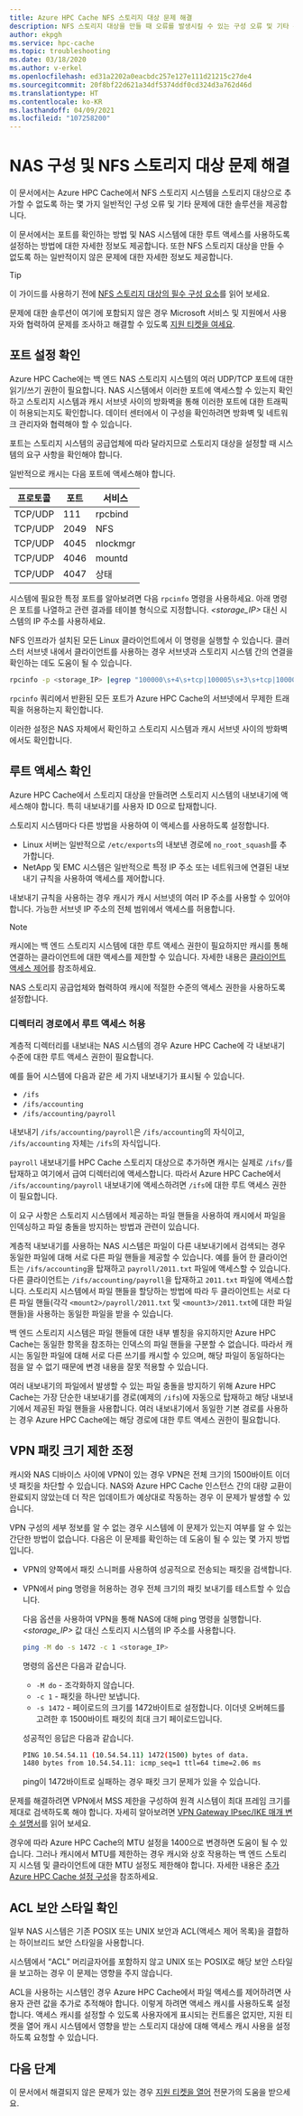 ```yaml
---
title: Azure HPC Cache NFS 스토리지 대상 문제 해결
description: NFS 스토리지 대상을 만들 때 오류를 발생시킬 수 있는 구성 오류 및 기타 문제를 방지하고 해결하기 위한 팁
author: ekpgh
ms.service: hpc-cache
ms.topic: troubleshooting
ms.date: 03/18/2020
ms.author: v-erkel
ms.openlocfilehash: ed31a2202a0eacbdc257e127e111d21215c27de4
ms.sourcegitcommit: 20f8bf22d621a34df5374ddf0cd324d3a762d46d
ms.translationtype: HT
ms.contentlocale: ko-KR
ms.lasthandoff: 04/09/2021
ms.locfileid: "107258200"
---
```

# <a name="troubleshoot-nas-configuration-and-nfs-storage-target-issues"></a>NAS 구성 및 NFS 스토리지 대상 문제 해결

이 문서에서는 Azure HPC Cache에서 NFS 스토리지 시스템을 스토리지 대상으로 추가할 수 없도록 하는 몇 가지 일반적인 구성 오류 및 기타 문제에 대한 솔루션을 제공합니다.

이 문서에서는 포트를 확인하는 방법 및 NAS 시스템에 대한 루트 액세스를 사용하도록 설정하는 방법에 대한 자세한 정보도 제공합니다. 또한 NFS 스토리지 대상을 만들 수 없도록 하는 일반적이지 않은 문제에 대한 자세한 정보도 제공합니다.

> [!TIP]
> 이 가이드를 사용하기 전에 [NFS 스토리지 대상의 필수 구성 요소](hpc-cache-prerequisites.md#nfs-storage-requirements)를 읽어 보세요.

문제에 대한 솔루션이 여기에 포함되지 않은 경우 Microsoft 서비스 및 지원에서 사용자와 협력하여 문제를 조사하고 해결할 수 있도록 [지원 티켓을 여세요](hpc-cache-support-ticket.md).

## <a name="check-port-settings"></a>포트 설정 확인

Azure HPC Cache에는 백 엔드 NAS 스토리지 시스템의 여러 UDP/TCP 포트에 대한 읽기/쓰기 권한이 필요합니다. NAS 시스템에서 이러한 포트에 액세스할 수 있는지 확인하고 스토리지 시스템과 캐시 서브넷 사이의 방화벽을 통해 이러한 포트에 대한 트래픽이 허용되는지도 확인합니다. 데이터 센터에서 이 구성을 확인하려면 방화벽 및 네트워크 관리자와 협력해야 할 수 있습니다.

포트는 스토리지 시스템의 공급업체에 따라 달라지므로 스토리지 대상을 설정할 때 시스템의 요구 사항을 확인해야 합니다.

일반적으로 캐시는 다음 포트에 액세스해야 합니다.

| 프로토콜 | 포트  | 서비스  |
|----------|-------|----------|
| TCP/UDP  | 111   | rpcbind  |
| TCP/UDP  | 2049  | NFS      |
| TCP/UDP  | 4045  | nlockmgr |
| TCP/UDP  | 4046  | mountd   |
| TCP/UDP  | 4047  | 상태   |

시스템에 필요한 특정 포트를 알아보려면 다음 ``rpcinfo`` 명령을 사용하세요. 아래 명령은 포트를 나열하고 관련 결과를 테이블 형식으로 지정합니다. *<storage_IP>* 대신 시스템의 IP 주소를 사용하세요.

NFS 인프라가 설치된 모든 Linux 클라이언트에서 이 명령을 실행할 수 있습니다. 클러스터 서브넷 내에서 클라이언트를 사용하는 경우 서브넷과 스토리지 시스템 간의 연결을 확인하는 데도 도움이 될 수 있습니다.

```bash
rpcinfo -p <storage_IP> |egrep "100000\s+4\s+tcp|100005\s+3\s+tcp|100003\s+3\s+tcp|100024\s+1\s+tcp|100021\s+4\s+tcp"| awk '{print $4 "/" $3 " " $5}'|column -t
```

``rpcinfo`` 쿼리에서 반환된 모든 포트가 Azure HPC Cache의 서브넷에서 무제한 트래픽을 허용하는지 확인합니다.

이러한 설정은 NAS 자체에서 확인하고 스토리지 시스템과 캐시 서브넷 사이의 방화벽에서도 확인합니다.

## <a name="check-root-access"></a>루트 액세스 확인

Azure HPC Cache에서 스토리지 대상을 만들려면 스토리지 시스템의 내보내기에 액세스해야 합니다. 특히 내보내기를 사용자 ID 0으로 탑재합니다.

스토리지 시스템마다 다른 방법을 사용하여 이 액세스를 사용하도록 설정합니다.

* Linux 서버는 일반적으로 ``/etc/exports``의 내보낸 경로에 ``no_root_squash``를 추가합니다.
* NetApp 및 EMC 시스템은 일반적으로 특정 IP 주소 또는 네트워크에 연결된 내보내기 규칙을 사용하여 액세스를 제어합니다.

내보내기 규칙을 사용하는 경우 캐시가 캐시 서브넷의 여러 IP 주소를 사용할 수 있어야 합니다. 가능한 서브넷 IP 주소의 전체 범위에서 액세스를 허용합니다.

> [!NOTE]
> 캐시에는 백 엔드 스토리지 시스템에 대한 루트 액세스 권한이 필요하지만 캐시를 통해 연결하는 클라이언트에 대한 액세스를 제한할 수 있습니다. 자세한 내용은 [클라이언트 액세스 제어](access-policies.md#root-squash)를 참조하세요.

NAS 스토리지 공급업체와 협력하여 캐시에 적절한 수준의 액세스 권한을 사용하도록 설정합니다.

### <a name="allow-root-access-on-directory-paths"></a>디렉터리 경로에서 루트 액세스 허용
<!-- linked in prereqs article -->

계층적 디렉터리를 내보내는 NAS 시스템의 경우 Azure HPC Cache에 각 내보내기 수준에 대한 루트 액세스 권한이 필요합니다.

예를 들어 시스템에 다음과 같은 세 가지 내보내기가 표시될 수 있습니다.

* ``/ifs``
* ``/ifs/accounting``
* ``/ifs/accounting/payroll``

내보내기 ``/ifs/accounting/payroll``은 ``/ifs/accounting``의 자식이고, ``/ifs/accounting`` 자체는 ``/ifs``의 자식입니다.

``payroll`` 내보내기를 HPC Cache 스토리지 대상으로 추가하면 캐시는 실제로 ``/ifs/``를 탑재하고 여기에서 급여 디렉터리에 액세스합니다. 따라서 Azure HPC Cache에서 ``/ifs/accounting/payroll`` 내보내기에 액세스하려면 ``/ifs``에 대한 루트 액세스 권한이 필요합니다.

이 요구 사항은 스토리지 시스템에서 제공하는 파일 핸들을 사용하여 캐시에서 파일을 인덱싱하고 파일 충돌을 방지하는 방법과 관련이 있습니다.

계층적 내보내기를 사용하는 NAS 시스템은 파일이 다른 내보내기에서 검색되는 경우 동일한 파일에 대해 서로 다른 파일 핸들을 제공할 수 있습니다. 예를 들어 한 클라이언트는 ``/ifs/accounting``을 탑재하고 ``payroll/2011.txt`` 파일에 액세스할 수 있습니다. 다른 클라이언트는 ``/ifs/accounting/payroll``을 탑재하고 ``2011.txt`` 파일에 액세스합니다. 스토리지 시스템에서 파일 핸들을 할당하는 방법에 따라 두 클라이언트는 서로 다른 파일 핸들(각각 ``<mount2>/payroll/2011.txt`` 및 ``<mount3>/2011.txt``에 대한 파일 핸들)을 사용하는 동일한 파일을 받을 수 있습니다.

백 엔드 스토리지 시스템은 파일 핸들에 대한 내부 별칭을 유지하지만 Azure HPC Cache는 동일한 항목을 참조하는 인덱스의 파일 핸들을 구분할 수 없습니다. 따라서 캐시는 동일한 파일에 대해 서로 다른 쓰기를 캐시할 수 있으며, 해당 파일이 동일하다는 점을 알 수 없기 때문에 변경 내용을 잘못 적용할 수 있습니다.

여러 내보내기의 파일에서 발생할 수 있는 파일 충돌을 방지하기 위해 Azure HPC Cache는 가장 단순한 내보내기를 경로(예제의 ``/ifs``)에 자동으로 탑재하고 해당 내보내기에서 제공된 파일 핸들을 사용합니다. 여러 내보내기에서 동일한 기본 경로를 사용하는 경우 Azure HPC Cache에는 해당 경로에 대한 루트 액세스 권한이 필요합니다.

<!-- ## Enable export listing

The NAS must list its exports when the Azure HPC Cache queries it.

On most NFS storage systems, you can test this by sending the following query from a Linux client: ``showmount -e <storage IP address>``

Use a Linux client from the same virtual network as your cache, if possible.

If that command doesn't list the exports, the cache will have trouble connecting to your storage system. Work with your NAS vendor to enable export listing.  -->

## <a name="adjust-vpn-packet-size-restrictions"></a>VPN 패킷 크기 제한 조정
<!-- link in prereqs article and configuration article -->

캐시와 NAS 디바이스 사이에 VPN이 있는 경우 VPN은 전체 크기의 1500바이트 이더넷 패킷을 차단할 수 있습니다. NAS와 Azure HPC Cache 인스턴스 간의 대량 교환이 완료되지 않았는데 더 작은 업데이트가 예상대로 작동하는 경우 이 문제가 발생할 수 있습니다.

VPN 구성의 세부 정보를 알 수 없는 경우 시스템에 이 문제가 있는지 여부를 알 수 있는 간단한 방법이 없습니다. 다음은 이 문제를 확인하는 데 도움이 될 수 있는 몇 가지 방법입니다.

* VPN의 양쪽에서 패킷 스니퍼를 사용하여 성공적으로 전송되는 패킷을 검색합니다.
* VPN에서 ping 명령을 허용하는 경우 전체 크기의 패킷 보내기를 테스트할 수 있습니다.

  다음 옵션을 사용하여 VPN을 통해 NAS에 대해 ping 명령을 실행합니다. *<storage_IP>* 값 대신 스토리지 시스템의 IP 주소를 사용합니다.

   ```bash
   ping -M do -s 1472 -c 1 <storage_IP>
   ```

  명령의 옵션은 다음과 같습니다.

  * ``-M do`` - 조각화하지 않습니다.
  * ``-c 1`` - 패킷을 하나만 보냅니다.
  * ``-s 1472`` - 페이로드의 크기를 1472바이트로 설정합니다. 이더넷 오버헤드를 고려한 후 1500바이트 패킷의 최대 크기 페이로드입니다.

  성공적인 응답은 다음과 같습니다.

  ```bash
  PING 10.54.54.11 (10.54.54.11) 1472(1500) bytes of data.
  1480 bytes from 10.54.54.11: icmp_seq=1 ttl=64 time=2.06 ms
  ```

  ping이 1472바이트로 실패하는 경우 패킷 크기 문제가 있을 수 있습니다.

문제를 해결하려면 VPN에서 MSS 제한을 구성하여 원격 시스템이 최대 프레임 크기를 제대로 검색하도록 해야 합니다. 자세히 알아보려면 [VPN Gateway IPsec/IKE 매개 변수 설명서](../vpn-gateway/vpn-gateway-about-vpn-devices.md#ipsec)를 읽어 보세요.

경우에 따라 Azure HPC Cache의 MTU 설정을 1400으로 변경하면 도움이 될 수 있습니다. 그러나 캐시에서 MTU를 제한하는 경우 캐시와 상호 작용하는 백 엔드 스토리지 시스템 및 클라이언트에 대한 MTU 설정도 제한해야 합니다. 자세한 내용은 [추가 Azure HPC Cache 설정 구성](configuration.md#adjust-mtu-value)을 참조하세요.

## <a name="check-for-acl-security-style"></a>ACL 보안 스타일 확인

일부 NAS 시스템은 기존 POSIX 또는 UNIX 보안과 ACL(액세스 제어 목록)을 결합하는 하이브리드 보안 스타일을 사용합니다.

시스템에서 “ACL” 머리글자어를 포함하지 않고 UNIX 또는 POSIX로 해당 보안 스타일을 보고하는 경우 이 문제는 영향을 주지 않습니다.

ACL을 사용하는 시스템인 경우 Azure HPC Cache에서 파일 액세스를 제어하려면 사용자 관련 값을 추가로 추적해야 합니다. 이렇게 하려면 액세스 캐시를 사용하도록 설정합니다. 액세스 캐시를 설정할 수 있도록 사용자에게 표시되는 컨트롤은 없지만, 지원 티켓을 열어 캐시 시스템에서 영향을 받는 스토리지 대상에 대해 액세스 캐시 사용을 설정하도록 요청할 수 있습니다.

## <a name="next-steps"></a>다음 단계

이 문서에서 해결되지 않은 문제가 있는 경우 [지원 티켓을 열어](hpc-cache-support-ticket.md) 전문가의 도움을 받으세요.
